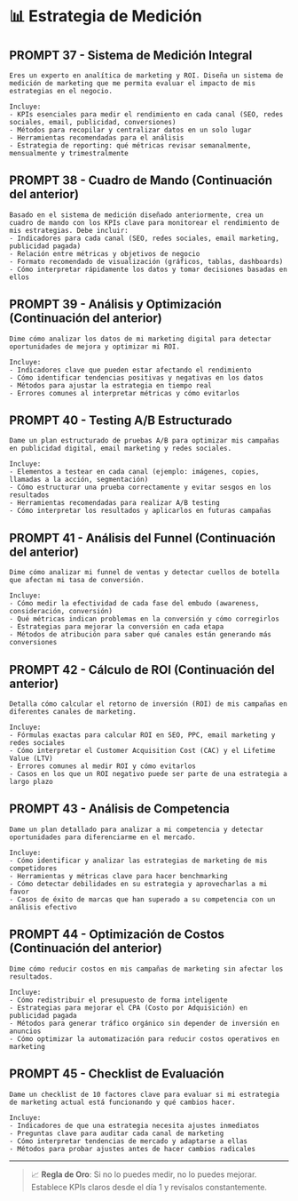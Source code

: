# 📊 Estrategia de Medición

## PROMPT 37 - Sistema de Medición Integral
```
Eres un experto en analítica de marketing y ROI. Diseña un sistema de medición de marketing que me permita evaluar el impacto de mis estrategias en el negocio.

Incluye:
- KPIs esenciales para medir el rendimiento en cada canal (SEO, redes sociales, email, publicidad, conversiones)
- Métodos para recopilar y centralizar datos en un solo lugar
- Herramientas recomendadas para el análisis
- Estrategia de reporting: qué métricas revisar semanalmente, mensualmente y trimestralmente
```

## PROMPT 38 - Cuadro de Mando (Continuación del anterior)
```
Basado en el sistema de medición diseñado anteriormente, crea un cuadro de mando con los KPIs clave para monitorear el rendimiento de mis estrategias. Debe incluir:
- Indicadores para cada canal (SEO, redes sociales, email marketing, publicidad pagada)
- Relación entre métricas y objetivos de negocio
- Formato recomendado de visualización (gráficos, tablas, dashboards)
- Cómo interpretar rápidamente los datos y tomar decisiones basadas en ellos
```

## PROMPT 39 - Análisis y Optimización (Continuación del anterior)
```
Dime cómo analizar los datos de mi marketing digital para detectar oportunidades de mejora y optimizar mi ROI.

Incluye:
- Indicadores clave que pueden estar afectando el rendimiento
- Cómo identificar tendencias positivas y negativas en los datos
- Métodos para ajustar la estrategia en tiempo real
- Errores comunes al interpretar métricas y cómo evitarlos
```

## PROMPT 40 - Testing A/B Estructurado
```
Dame un plan estructurado de pruebas A/B para optimizar mis campañas en publicidad digital, email marketing y redes sociales.

Incluye:
- Elementos a testear en cada canal (ejemplo: imágenes, copies, llamadas a la acción, segmentación)
- Cómo estructurar una prueba correctamente y evitar sesgos en los resultados
- Herramientas recomendadas para realizar A/B testing
- Cómo interpretar los resultados y aplicarlos en futuras campañas
```

## PROMPT 41 - Análisis del Funnel (Continuación del anterior)
```
Dime cómo analizar mi funnel de ventas y detectar cuellos de botella que afectan mi tasa de conversión.

Incluye:
- Cómo medir la efectividad de cada fase del embudo (awareness, consideración, conversión)
- Qué métricas indican problemas en la conversión y cómo corregirlos
- Estrategias para mejorar la conversión en cada etapa
- Métodos de atribución para saber qué canales están generando más conversiones
```

## PROMPT 42 - Cálculo de ROI (Continuación del anterior)
```
Detalla cómo calcular el retorno de inversión (ROI) de mis campañas en diferentes canales de marketing.

Incluye:
- Fórmulas exactas para calcular ROI en SEO, PPC, email marketing y redes sociales
- Cómo interpretar el Customer Acquisition Cost (CAC) y el Lifetime Value (LTV)
- Errores comunes al medir ROI y cómo evitarlos
- Casos en los que un ROI negativo puede ser parte de una estrategia a largo plazo
```

## PROMPT 43 - Análisis de Competencia
```
Dame un plan detallado para analizar a mi competencia y detectar oportunidades para diferenciarme en el mercado.

Incluye:
- Cómo identificar y analizar las estrategias de marketing de mis competidores
- Herramientas y métricas clave para hacer benchmarking
- Cómo detectar debilidades en su estrategia y aprovecharlas a mi favor
- Casos de éxito de marcas que han superado a su competencia con un análisis efectivo
```

## PROMPT 44 - Optimización de Costos (Continuación del anterior)
```
Dime cómo reducir costos en mis campañas de marketing sin afectar los resultados.

Incluye:
- Cómo redistribuir el presupuesto de forma inteligente
- Estrategias para mejorar el CPA (Costo por Adquisición) en publicidad pagada
- Métodos para generar tráfico orgánico sin depender de inversión en anuncios
- Cómo optimizar la automatización para reducir costos operativos en marketing
```

## PROMPT 45 - Checklist de Evaluación
```
Dame un checklist de 10 factores clave para evaluar si mi estrategia de marketing actual está funcionando y qué cambios hacer.

Incluye:
- Indicadores de que una estrategia necesita ajustes inmediatos
- Preguntas clave para auditar cada canal de marketing
- Cómo interpretar tendencias de mercado y adaptarse a ellas
- Métodos para probar ajustes antes de hacer cambios radicales
```

---

> 📈 **Regla de Oro**: Si no lo puedes medir, no lo puedes mejorar. Establece KPIs claros desde el día 1 y revísalos constantemente.